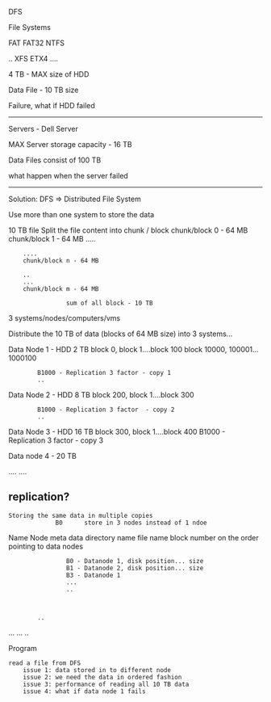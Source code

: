 DFS



File Systems

  FAT
  FAT32
  NTFS
  
  ..
  XFS
  ETX4
  ....
  
 
 4 TB - MAX size of HDD
 
 Data File - 10 TB size
 
 Failure, what if HDD failed
 
 -----------------
 
 Servers - Dell Server
 
 MAX Server storage capacity - 16 TB
 
 Data Files consist of 100 TB
 
 what happen when the server failed
 
 --------
 
 Solution: DFS => Distributed File System
 
 Use more than one system to store the data
 
 
10 TB file 
 	Split the file content into chunk / block
		chunk/block 0  - 64 MB
		chunk/block 1  - 64 MB
		.....
		
		....
		chunk/block n - 64 MB
		
		..
		...
		chunk/block m - 64 MB
		
					sum of all block - 10 TB
 
 
 3 systems/nodes/computers/vms
 
 
 Distribute the 10 TB of data (blocks of 64 MB size)
 	 into 3 systems...
 
 
 Data Node 1 - HDD 2 TB
 			block 0, block 1....block 100
			block 10000, 100001... 1000100
			
			B1000 - Replication 3 factor - copy 1
			..
 Data Node 2 - HDD 8 TB
 			block 200, block 1....block 300
			 
			B1000 - Replication 3 factor  - copy 2
			..
 Data Node 3 - HDD 16 TB
 			block 300, block 1....block 400
			 B1000 - Replication 3 factor  - copy 3

 Data node 4 - 20 TB
 
 ....
 ....
 
 ## replication?
 
 	Storing the same data in multiple copies
				 B0      store in 3 nodes instead of 1 ndoe


			 
  Name Node
  			meta data
				directory name
				 file name 
				 	block number on the order
						pointing to data nodes
						
					B0 - Datanode 1, disk position... size
					B1 - Datanode 2, disk position... size
					B3 - Datanode 1
					...
					..
					
					
  			
			..
 ...
 ...
 ..
 
 Program
 
 	read a file from DFS
		issue 1: data stored in to different node
		issue 2: we need the data in ordered fashion
		issue 3: performance of reading all 10 TB data
 		issue 4: what if data node 1 fails
		 
